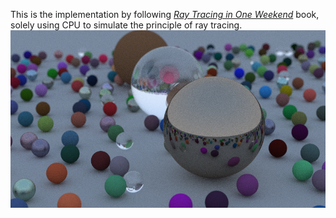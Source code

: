 This is the implementation by following [_Ray Tracing in One Weekend_](https://raytracing.github.io/books/RayTracingInOneWeekend.html) book, solely using CPU to simulate the principle of ray tracing.
![FinalRender](./Project1/image.png)
